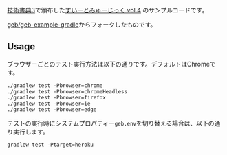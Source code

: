 [技術書典3](https://techbookfest.org/event/tbf03)で頒布した[すいーとみゅーじっく vol.4](http://pub.fieldnotes.jp/entry/sweetmusic-vol4) のサンプルコードです。

[geb/geb-example-gradle](https://github.com/geb/geb-example-gradle)からフォークしたものです。

## Usage

ブラウザーごとのテスト実行方法は以下の通りです。デフォルトはChromeです。

    ./gradlew test -Pbrowser=chrome
    ./gradlew test -Pbrowser=chromeHeadless
    ./gradlew test -Pbrowser=firefox
    ./gradlew test -Pbrowser=ie
    ./gradlew test -Pbrowser=edge

テストの実行時にシステムプロパティー`geb.env`を切り替える場合は、以下の通り実行します。

    gradlew test -Ptarget=heroku

